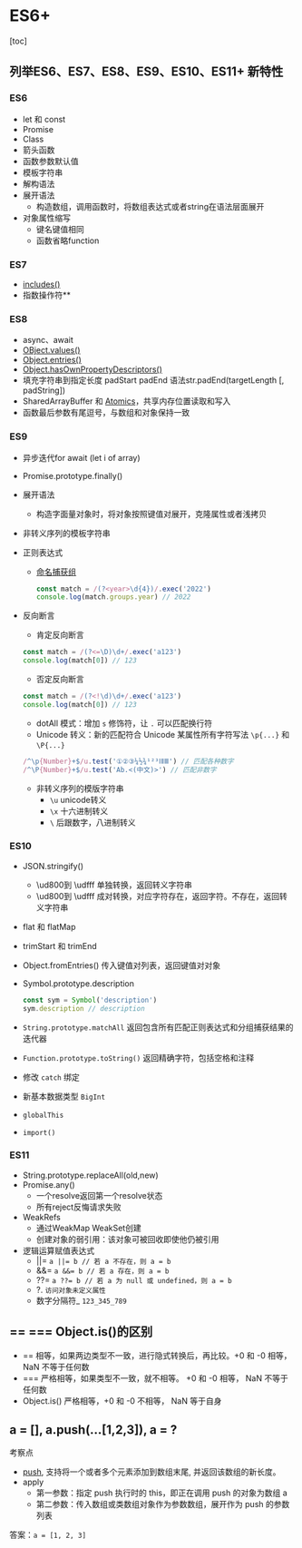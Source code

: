 # ES6+

[toc]

## 列举ES6、ES7、ES8、ES9、ES10、ES11+ 新特性

### ES6

- let 和 const
- Promise
- Class
- 箭头函数
- 函数参数默认值
- 模板字符串
- 解构语法
- 展开语法
  - 构造数组，调用函数时，将数组表达式或者string在语法层面展开
- 对象属性缩写
  - 键名键值相同
  - 函数省略function

### ES7

- [includes()](https://developer.mozilla.org/zh-CN/docs/Web/JavaScript/Reference/Global_Objects/Array/includes)
- 指数操作符**

### ES8

- async、await
- [OBject.values()](https://developer.mozilla.org/zh-CN/docs/Web/JavaScript/Reference/Global_Objects/Object/values)
- [Object.entries()](https://developer.mozilla.org/zh-CN/docs/Web/JavaScript/Reference/Global_Objects/Object/entries)
- [Object.hasOwnPropertyDescriptors()](https://zh.javascript.info/property-descriptors)
- 填充字符串到指定长度 padStart padEnd 语法str.padEnd(targetLength [, padString])
- SharedArrayBuffer 和 [Atomics](https://developer.mozilla.org/zh-CN/docs/Web/JavaScript/Reference/Global_Objects/Atomics)，共享内存位置读取和写入
- 函数最后参数有尾逗号，与数组和对象保持一致

### ES9

- 异步迭代for await (let i of array)
- Promise.prototype.finally()
- 展开语法
  - 构造字面量对象时，将对象按照键值对展开，克隆属性或者浅拷贝
- 非转义序列的模板字符串
- 正则表达式
  - [命名捕获组](https://developer.mozilla.org/zh-CN/docs/Web/JavaScript/Reference/Global_Objects/RegExp/exec)

    ```js
    const match = /(?<year>\d{4})/.exec('2022')
    console.log(match.groups.year) // 2022
    ```

- 反向断言
  - 肯定反向断言

  ```js
  const match = /(?<=\D)\d+/.exec('a123')
  console.log(match[0]) // 123
  ```

  - 否定反向断言

  ```js
  const match = /(?<!\d)\d+/.exec('a123')
  console.log(match[0]) // 123
  ```

  - dotAll 模式：增加  `s` 修饰符，让 `.` 可以匹配换行符
  - Unicode 转义：新的匹配符合 Unicode 某属性所有字符写法 `\p{...}` 和 `\P{...}`

  ```js
  /^\p{Number}+$/u.test('①②③¼½¾¹²³ⅠⅡⅢ') // 匹配各种数字
  /^\P{Number}+$/u.test('Ab.<(中文)>') // 匹配非数字
  ```

  - 非转义序列的模版字符串
    - `\u` unicode转义
    - `\x` 十六进制转义
    - `\` 后跟数字，八进制转义

### ES10

- JSON.stringify()
  - \ud800到 \udfff 单独转换，返回转义字符串
  - \ud800到 \udfff 成对转换，对应字符存在，返回字符。不存在，返回转义字符串
- flat 和 flatMap
- trimStart 和 trimEnd
- Object.fromEntries() 传入键值对列表，返回键值对对象
- Symbol.prototype.description

  ```js
  const sym = Symbol('description')
  sym.description // description
  ```

- `String.prototype.matchAll` 返回包含所有匹配正则表达式和分组捕获结果的迭代器
- `Function.prototype.toString()` 返回精确字符，包括空格和注释
- 修改  `catch` 绑定
- 新基本数据类型  `BigInt`
- `globalThis`
- `import()`

### ES11

- String.prototype.replaceAll(old,new)
- Promise.any()
  - 一个resolve返回第一个resolve状态
  - 所有reject反悔请求失败
- WeakRefs
  - 通过WeakMap WeakSet创建
  - 创建对象的弱引用：该对象可被回收即使他仍被引用
- 逻辑运算赋值表达式
  - ||= `a ||= b // 若 a 不存在，则 a = b`
  - &&= `a &&= b // 若 a 存在，则 a = b`
  - ??= `a ??= b // 若 a 为 null 或 undefined，则 a = b`
  - ?. `访问对象未定义属性`
  - 数字分隔符_ `123_345_789`

## == === Object.is()的区别

- == 相等，如果两边类型不一致，进行隐式转换后，再比较。+0 和 -0 相等， NaN 不等于任何数
- === 严格相等，如果类型不一致，就不相等。 +0 和 -0 相等， NaN 不等于任何数
- Object.is() 严格相等，+0 和 -0 不相等， NaN 等于自身

## a = [], a.push(...[1,2,3]), a = ?

考察点

- [push](https://developer.mozilla.org/zh-CN/docs/Web/JavaScript/Reference/Global_Objects/Array/push), 支持将一个或者多个元素添加到数组末尾, 并返回该数组的新长度。
- apply
  - 第一参数：指定 push 执行时的 this，即正在调用 push 的对象为数组 a
  - 第二参数：传入数组或类数组对象作为参数数组，展开作为 push 的参数列表

答案：`a = [1, 2, 3]`
